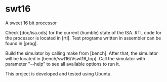 # swt16
A sweet 16 bit processor

Check [doc/isa.ods] for the current (humble) state of the ISA.
RTL code for the processor is located in [rtl].
Test programs written in assembler can be found in [prog].

Build the simulator by calling make from [bench]. After that, the simulator will be located in [bench/swt16/Vswt16_top].
Call the simulator with parameter "--help" to see all available options to run it.

This project is developed and tested using Ubuntu.
